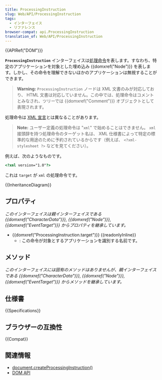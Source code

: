 ```yaml
---
title: ProcessingInstruction
slug: Web/API/ProcessingInstruction
tags:
  - インターフェイス
  - リファレンス
browser-compat: api.ProcessingInstruction
translation_of: Web/API/ProcessingInstruction
---
```

{{APIRef("DOM")}}

**`ProcessingInstruction`** インターフェイスは[処理命令](https://www.w3.org/TR/xml/#sec-pi)を表します。すなわち、特定のアプリケーションを対象とした埋め込み {{domxref("Node")}} を表します。しかし、その命令を理解できないほかのアプリケーションは無視することができます。

> **Warning:** `ProcessingInstruction` ノードは XML 文書のみが対応しており、 HTML 文書は対応していません。この中では、処理命令はコメントとみなされ、ツリーでは {{domxref("Comment")}} オブジェクトとして表現されます。

処理命令は [XML 宣言](/ja/docs/Web/XML/XML_introduction#xml_declaration)とは異なることがあります。

> **Note:** ユーザー定義の処理命令は "`xml`" で始めることはできません。 `xml` 接頭辞を持つ処理命令のターゲット名は、 XML 仕様書によって特定の標準的な用途のために予約されているからです（例えば、 `<?xml-stylesheet ?>` などを見てください）。

例えば、次のようなものです。

```html
<?xml version="1.0"?>
```

これは `target` が `xml` の処理命令です。

{{InheritanceDiagram}}

## プロパティ

_このインターフェイスは親インターフェイスである {{domxref("CharacterData")}}, {{domxref("Node")}}, {{domxref("EventTarget")}} からプロパティを継承しています。_

- {{domxref("ProcessingInstruction.target")}} {{readonlyInline}}
  - : この命令が対象とするアプリケーションを識別する名前です。

## メソッド

_このインターフェイスには固有のメソッドはありませんが、親インターフェイスである {{domxref("CharacterData")}}, {{domxref("Node")}}, {{domxref("EventTarget")}} からメソッドを継承しています。_

## 仕様書

{{Specifications}}

## ブラウザーの互換性

{{Compat}}

## 関連情報

- [document.createProcessingInstruction()](/ja/docs/Web/API/Document/createProcessingInstruction)
- [DOM API](/ja/docs/Web/API/Document_Object_Model)
